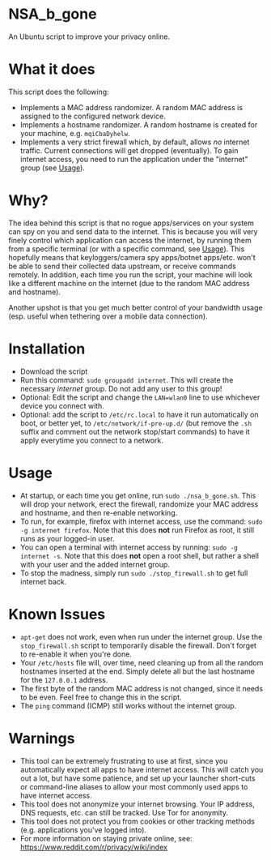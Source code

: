 # NSA_b_gone

An Ubuntu script to improve your privacy online.

# What it does

This script does the following:

- Implements a MAC address randomizer. A random MAC address is assigned to the configured network device.
- Implements a hostname randomizer. A random hostname is created for your machine, e.g. ```mqiCbaDyhelw```.
- Implements a very strict firewall which, by default, allows *no* internet traffic. Current connections will get dropped (eventually). To gain internet access, you need to run the application under the "internet" group (see [Usage](#usage)).

# Why?

The idea behind this script is that no rogue apps/services on your system can spy on you and send data to the internet. This is because you will very finely control which application can access the internet, by running them from a specific terminal (or with a specific command, see [Usage](#usage)). This hopefully means that keyloggers/camera spy apps/botnet apps/etc. won't be able to send their collected data upstream, or receive commands remotely. In addition, each time you run the script, your machine will look like a different machine on the internet (due to the random MAC address and hostname). 

Another upshot is that you get much better control of your bandwidth usage (esp. useful when tethering over a mobile data connection).

# Installation

- Download the script
- Run this command: ```sudo groupadd internet```. This will create the necessary *internet* group. Do not add any user to this group!
- Optional: Edit the script and change the ```LAN=wlan0``` line to use whichever device you connect with.
- Optional: add the script to ```/etc/rc.local``` to have it run automatically on boot, or better yet, to ```/etc/network/if-pre-up.d/``` (but remove the ```.sh``` suffix and comment out the network stop/start commands) to have it apply everytime you connect to a network.

# Usage

- At startup, or each time you get online, run ```sudo ./nsa_b_gone.sh```. This will drop your network, erect the firewall, randomize your MAC address and hostname, and then re-enable networking.
- To run, for example, firefox with internet access, use the command: ```sudo -g internet firefox```. Note that this does **not** run Firefox as root, it still runs as your logged-in user.
- You can open a terminal with internet access by running: ```sudo -g internet -s```. Note that this does **not** open a root shell, but rather a shell with your user and the added internet group.
- To stop the madness, simply run ```sudo ./stop_firewall.sh``` to get full internet back.

# Known Issues

- ```apt-get``` does not work, even when run under the internet group. Use the ```stop_firewall.sh``` script to temporarily disable the firewall. Don't forget to re-enable it when you're done.
- Your ```/etc/hosts``` file will, over time, need cleaning up from all the random hostnames inserted at the end. Simply delete all but the last hostname for the ```127.0.0.1``` address.
- The first byte of the random MAC address is not changed, since it needs to be even. Feel free to change this in the script.
- The ```ping``` command (ICMP) still works without the internet group.

# Warnings

- This tool can be extremely frustrating to use at first, since you automatically expect all apps to have internet access. This will catch you out a lot, but have some patience, and set up your launcher short-cuts or command-line aliases to allow your most commonly used apps to have internet access.
- This tool does not anonymize your internet browsing. Your IP address, DNS requests, etc. can still be tracked. Use Tor for anonymity.
- This tool does not protect you from cookies or other tracking methods (e.g. applications you've logged into).
- For more information on staying private online, see: https://www.reddit.com/r/privacy/wiki/index
